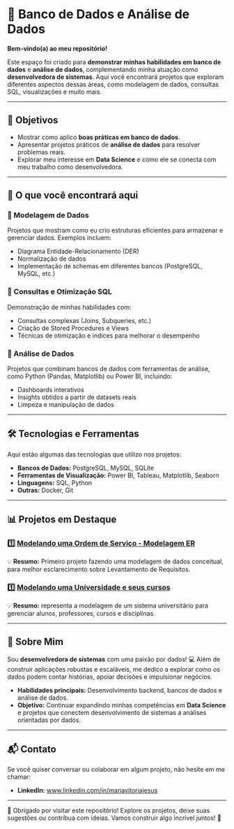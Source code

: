 # 🌟 Banco de Dados e Análise de Dados  

**Bem-vindo(a) ao meu repositório!**  

Este espaço foi criado para **demonstrar minhas habilidades em banco de dados** e **análise de dados**, complementando minha atuação como **desenvolvedora de sistemas**. Aqui você encontrará projetos que exploram diferentes aspectos dessas áreas, como modelagem de dados, consultas SQL, visualizações e muito mais.

---

## 🎯 Objetivos  

- Mostrar como aplico **boas práticas em banco de dados**.
- Apresentar projetos práticos de **análise de dados** para resolver problemas reais.
- Explorar meu interesse em **Data Science** e como ele se conecta com meu trabalho como desenvolvedora.  

---

## 📂 O que você encontrará aqui  

### 🔹 Modelagem de Dados  
Projetos que mostram como eu crio estruturas eficientes para armazenar e gerenciar dados. Exemplos incluem:  
- Diagrama Entidade-Relacionamento (DER)  
- Normalização de dados  
- Implementação de schemas em diferentes bancos (PostgreSQL, MySQL, etc.)  

### 🔹 Consultas e Otimização SQL  
Demonstração de minhas habilidades com:  
- Consultas complexas (Joins, Subqueries, etc.)  
- Criação de Stored Procedures e Views  
- Técnicas de otimização e índices para melhorar o desempenho  

### 🔹 Análise de Dados  
Projetos que combinam bancos de dados com ferramentas de análise, como Python (Pandas, Matplotlib) ou Power BI, incluindo:  
- Dashboards interativos  
- Insights obtidos a partir de datasets reais  
- Limpeza e manipulação de dados  

---

## 🛠️ Tecnologias e Ferramentas  

Aqui estão algumas das tecnologias que utilizo nos projetos:  
- **Bancos de Dados:** PostgreSQL, MySQL, SQLite  
- **Ferramentas de Visualização:** Power BI, Tableau, Matplotlib, Seaborn  
- **Linguagens:** SQL, Python  
- **Outras:** Docker, Git  

---

## 📊 Projetos em Destaque  

### 1️⃣ **[Modelando uma Ordem de Serviço - Modelagem ER](https://github.com/mariavitoriajesus/Database_and_DataAnalysis/tree/e09180b007bc357a73bbdc9260438d3474f34bdf/ServiceOrder)**  
💡 **Resumo:** Primeiro projeto fazendo uma modelagem de dados conceitual, para melhor esclarecimento sobre Levantamento de Requisitos.

### 1️⃣ **[Modelando uma Universidade e seus cursos](https://github.com/mariavitoriajesus/Database_and_DataAnalysis/tree/a05b359f4f049b9a7daa70bb60d020a89d8675d4/University)**  
💡 **Resumo:** representa a modelagem de um sistema universitário para gerenciar alunos, professores, cursos e disciplinas. 

---

## 🚀 Sobre Mim  

Sou **desenvolvedora de sistemas** com uma paixão por dados! 💻 Além de construir aplicações robustas e escaláveis, me dedico a explorar como os dados podem contar histórias, apoiar decisões e impulsionar negócios.  

- **Habilidades principais:** Desenvolvimento backend, bancos de dados e análise de dados.  
- **Objetivo:** Continuar expandindo minhas competências em **Data Science** e projetos que conectem desenvolvimento de sistemas a análises orientadas por dados.

---

## 📬 Contato  

Se você quiser conversar ou colaborar em algum projeto, não hesite em me chamar:  
- **LinkedIn:** www.linkedin.com/in/mariavitoriajesus 

---

🎉 Obrigado por visitar este repositório! Explore os projetos, deixe suas sugestões ou contribua com ideias. Vamos construir algo incrível juntos! 🚀  

